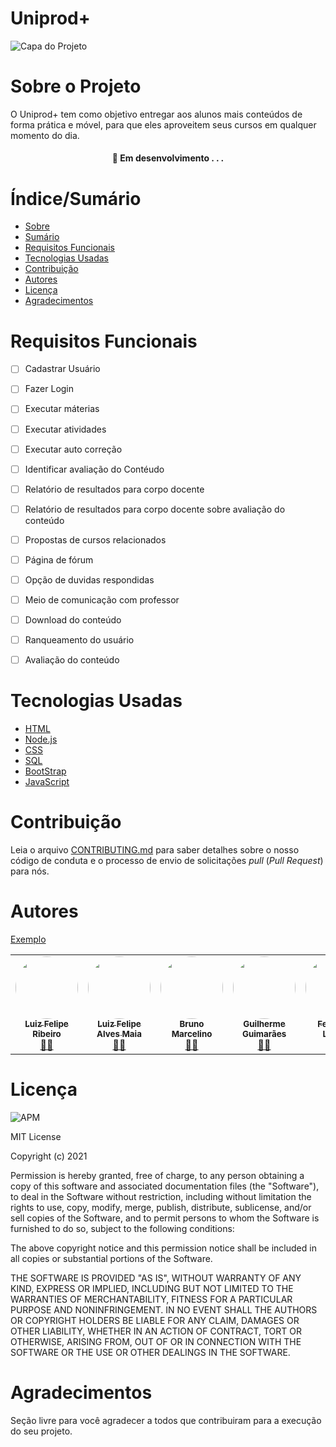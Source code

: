 
# Uniprod+

![Capa do Projeto](https://picsum.photos/850/280)

# Sobre o Projeto

O Uniprod+ tem como objetivo entregar aos alunos mais conteúdos de forma prática e móvel, para que eles aproveitem seus cursos em qualquer momento do dia.


<h4 align="center"> 
	🚧  Em desenvolvimento . . .
</h4>

# Índice/Sumário

* [Sobre](#sobre-o-projeto)
* [Sumário](#índice/sumário)
* [Requisitos Funcionais](#requisitos-funcionais)
* [Tecnologias Usadas](#tecnologias-usadas)
* [Contribuição](#contribuição)
* [Autores](#autores)
* [Licença](#licença)
* [Agradecimentos](#agradecimentos)


# Requisitos Funcionais 

- [ ] Cadastrar Usuário
- [ ] Fazer Login
- [ ] Executar máterias
- [ ] Executar atividades
- [ ] Executar auto correção
- [ ] Identificar avaliação do Contéudo
- [ ] Relatório de resultados para corpo docente
- [ ] Relatório de resultados para corpo docente sobre avaliação do conteúdo
- [ ] Propostas de cursos relacionados
- [ ] Página de fórum
- [ ] Opção de duvidas respondidas
- [ ] Meio de comunicação com professor
- [ ] Download do conteúdo
- [ ] Ranqueamento do usuário
- [ ] Avaliação do conteúdo



# Tecnologias Usadas

- [HTML](https://html.com/)
- [Node.js](https://nodejs.org/en/)
- [CSS](https://css.com/)
- [SQL](https://www.mysql.com/)
- [BootStrap](https://getbootstrap.com/)
- [JavaScript](https://www.javascript.com/)

# Contribuição

Leia o arquivo [CONTRIBUTING.md](CONTRIBUTING.md) para saber detalhes sobre o nosso código de conduta e o processo de envio de solicitações *pull* (*Pull Request*) para nós.

# Autores

[Exemplo](https://github.com/testing-library/react-testing-library#contributors)

<table>
    <tr>
         <td align="center"><a href="https://github.com/luizfelipe9"><img style="border-radius: 50%;"
                    src="https://avatars.githubusercontent.com/u/89615294?v=4"
                    width="100px;" alt="" /><br /><sub><b>Luiz Felipe Ribeiro</b></sub></a><br /><a
                href="https://github.com/luizfelipe9" title="LuizFelipeRibeiro">👨‍🚀</a></td>
        <td align="center"><a href="https://github.com/LuizFelipeAlvesMaia"><img style="border-radius: 50%;"
                    src="https://avatars.githubusercontent.com/u/71887325?v=4"
                    width="100px;" alt="" /><br /><sub><b>Luiz Felipe Alves Maia</b></sub></a><br /><a
                href="https://github.com/LuizFelipeAlvesMaia/" title="Luiz Felipe Alves Maia">👨‍🚀</a></td>
        <td align="center"><a href="https://github.com/BrunoMarcelinoEustaquioAssis"><img style="border-radius: 50%;"
                    src="https://avatars.githubusercontent.com/u/90558795?v=4" width="100px;"
                    alt="" /><br /><sub><b>Bruno Marcelino</b></sub></a><br /><a href="https://github.com/BrunoMarcelinoEustaquioAssis/"
                title="Bruno Marcelino">👨‍🚀</a></td>
        <td align="center"><a href="https://github.com/guilhermeguimaraesn"><img style="border-radius: 50%;"
                    src="https://avatars.githubusercontent.com/u/90528608?v=4" width="100px;"
                    alt="" /><br /><sub><b>Guilherme Guimarães</b></sub></a><br /><a href="https://github.com/guilhermeguimaraesn/"
                title="Guilherme Guimarães">👨‍🚀</a></td>
        <td align="center"><a href="https://github.com/Pupsnanda?tab=repositories"><img style="border-radius: 50%;"
                    src="https://avatars.githubusercontent.com/u/92553645?v=4" width="100px;"
                    alt="" /><br /><sub><b>Fernanda Lobato</b></sub></a><br /><a href="https://github.com/Pupsnanda?tab=repositories/"
                title="Fernanda Lobato">👨‍🚀</a></td>
    </tr>
</table>

# Licença
![APM](https://img.shields.io/apm/l/react)

MIT License

Copyright (c) 2021 

Permission is hereby granted, free of charge, to any person obtaining a copy
of this software and associated documentation files (the "Software"), to deal
in the Software without restriction, including without limitation the rights
to use, copy, modify, merge, publish, distribute, sublicense, and/or sell
copies of the Software, and to permit persons to whom the Software is
furnished to do so, subject to the following conditions:

The above copyright notice and this permission notice shall be included in all
copies or substantial portions of the Software.

THE SOFTWARE IS PROVIDED "AS IS", WITHOUT WARRANTY OF ANY KIND, EXPRESS OR
IMPLIED, INCLUDING BUT NOT LIMITED TO THE WARRANTIES OF MERCHANTABILITY,
FITNESS FOR A PARTICULAR PURPOSE AND NONINFRINGEMENT. IN NO EVENT SHALL THE
AUTHORS OR COPYRIGHT HOLDERS BE LIABLE FOR ANY CLAIM, DAMAGES OR OTHER
LIABILITY, WHETHER IN AN ACTION OF CONTRACT, TORT OR OTHERWISE, ARISING FROM,
OUT OF OR IN CONNECTION WITH THE SOFTWARE OR THE USE OR OTHER DEALINGS IN THE
SOFTWARE.
	

# Agradecimentos

Seção livre para você agradecer a todos que contribuiram para a execução do seu projeto.
